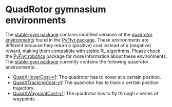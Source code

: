 # QuadRotor gymnasium environments

The [stable-gym package](https://github.com/rickstaa/stable-gym) contains modified versions of the [quadrotor environments](https://jjshoots.github.io/PyFlyt/documentation/core/drones/quadx.html) found in the [PyFlyt package](https://jjshoots.github.io/PyFlyt/index.html). These environments are different because they return a (positive) cost instead of a (negative) reward, making them compatible with stable RL algorithms. Please check the [PyFlyt robotics](https://jjshoots.github.io/PyFlyt/index.html) package for more information about these environments. The [stable-gym package](https://github.com/rickstaa/stable-gym) currently contains the following quadrotor environments:

*   [QuadXHoverCost-v1](https://github.com/rickstaa/stable-gym/stable_gym/envs/robotics/quadrotor/quadx_hover_cost/README.md): The quadrotor has to hover at a certain position.
*   [QuadXTrackingCost-v1](https://github.com/rickstaa/stable-gym/stable_gym/envs/robotics/quadrotor/quadx_tracking_cost/README.md): The quadrotor has to track a certain position trajectory.
*   [QuadXWaypointCost-v1](https://github.com/rickstaa/stable-gym/stable_gym/envs/robotics/quadrotor/quadx_waypoint_cost/README.md): The quadrotor has to fly through a series of waypoints.
